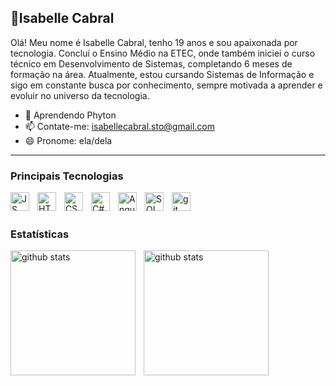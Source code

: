 ## 🌹Isabelle Cabral

Olá! Meu nome é Isabelle Cabral, tenho 19 anos e sou apaixonada por tecnologia. Concluí o Ensino Médio na ETEC, onde também iniciei o curso técnico em Desenvolvimento de Sistemas, completando 6 meses de formação na área. Atualmente, estou cursando Sistemas de Informação e sigo em constante busca por conhecimento, sempre motivada a aprender e evoluir no universo da tecnologia.

- 🌱 Aprendendo Phyton
- 📫 Contate-me: isabellecabral.sto@gmail.com
- 😄 Pronome: ela/dela

---

### Principais Tecnologias

<img 
  align ="left"
  alt ="JS"
  title="JS"
  width="30px"
  style="padding-right: 10px"
  src="https://cdn.jsdelivr.net/gh/devicons/devicon@latest/icons/javascript/javascript-original.svg" 
/>
<img 
  align ="left"
  alt ="HTML"
  title="HTML"
  width="30px"
  style="padding-right: 10px"
  src="https://cdn.jsdelivr.net/gh/devicons/devicon@latest/icons/html5/html5-original.svg" 
/>
<img 
  align ="left"
  alt ="CSS"
  title="CSS"
  width="30px"
  style="padding-right: 10px"
  src="https://cdn.jsdelivr.net/gh/devicons/devicon@latest/icons/css3/css3-original.svg" 
/>
<img 
  align ="left"
  alt ="C#"
  title="C#"
  width="30px"
  style="padding-right: 10px"
  src="https://cdn.jsdelivr.net/gh/devicons/devicon@latest/icons/csharp/csharp-original.svg" 
/>
<img 
  align ="left"
  alt ="Angular"
  title="Angular"
  width="30px"
  style="padding-right: 10px"
  src="https://cdn.jsdelivr.net/gh/devicons/devicon@latest/icons/angular/angular-original.svg" 
/>
<img 
  align ="left"
  alt ="SQLServer"
  title="SQLServer"
  width="30px"
  style="padding-right: 10px"
  src="https://cdn.jsdelivr.net/gh/devicons/devicon@latest/icons/microsoftsqlserver/microsoftsqlserver-original.svg" 
/>
<img 
  align ="left"
  alt ="git"
  title="git"
  width="30px"
  style="padding-right: 10px"
  src="https://cdn.jsdelivr.net/gh/devicons/devicon@latest/icons/git/git-original.svg" 
/>
<br/>
<br/>

### Estatísticas

<img 
  align ="left"
  alt ="github stats"
  height="200"
  style="padding-right: 10px"
  src="https://github-readme-stats.vercel.app/api?username=isabellecabral&show_icons=true&theme=tokyonight&include_all_commits=true&locale=pt-br" 
/>
<img 
  align ="left"
  alt ="github stats"
  height="200"
  style="padding-right: 10px"
  src="https://github-readme-stats.vercel.app/api/top-langs/?username=isabellecabral&theme=tokyonight" 
/>


          
